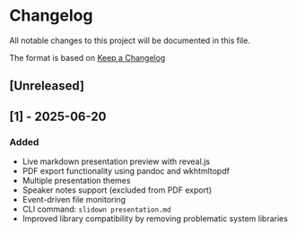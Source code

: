 # Changelog

All notable changes to this project will be documented in this file.

The format is based on [Keep a Changelog](https://keepachangelog.com/en/1.0.0/)

## [Unreleased]

## [1] - 2025-06-20

### Added
- Live markdown presentation preview with reveal.js
- PDF export functionality using pandoc and wkhtmltopdf
- Multiple presentation themes
- Speaker notes support (excluded from PDF export)
- Event-driven file monitoring 
- CLI command: `slidown presentation.md`
- Improved library compatibility by removing problematic system libraries
